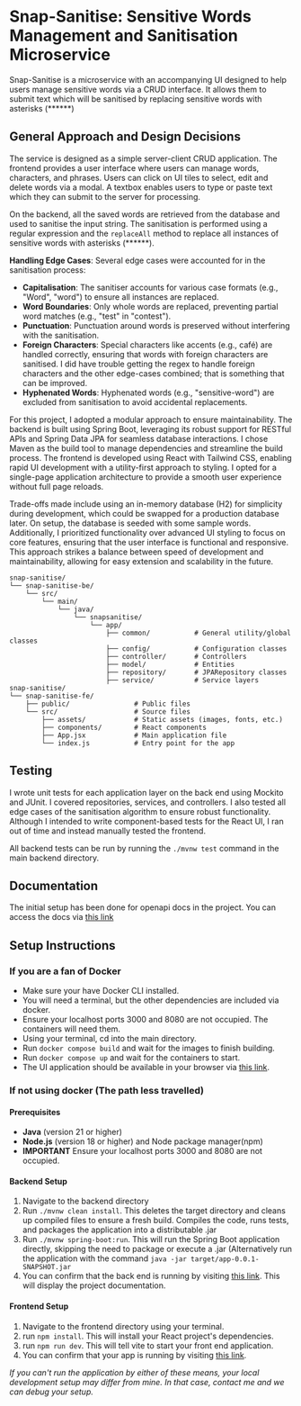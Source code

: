 # Snap-Sanitise: Sensitive Words Management and Sanitisation Microservice

Snap-Sanitise is a microservice with an accompanying UI designed to help users manage sensitive words via a CRUD interface. It allows them to submit text which will be sanitised by replacing sensitive words with asterisks (******)

## General Approach and Design Decisions

The service is designed as a simple server-client CRUD application. The frontend provides a user interface where users can manage words, characters, and phrases. Users can click on UI tiles to select, edit and delete words via a modal. A textbox enables users to type or paste text which they can submit to the server for processing. 

On the backend, all the saved words are retrieved from the database and used to sanitise the input string. The sanitisation is performed using a regular expression and the `replaceAll` method to replace all instances of sensitive words with asterisks (******).

**Handling Edge Cases**: Several edge cases were accounted for in the sanitisation process:
   - **Capitalisation**: The sanitiser accounts for various case formats (e.g., "Word", "word") to ensure all instances are replaced.
   - **Word Boundaries**: Only whole words are replaced, preventing partial word matches (e.g., "test" in "contest").
   - **Punctuation**: Punctuation around words is preserved without interfering with the sanitisation.
   - **Foreign Characters**: Special characters like accents (e.g., café) are handled correctly, ensuring that words with foreign characters are sanitised. I did have trouble getting the regex to handle foreign characters and the other edge-cases combined; that is something that can be improved. 
   - **Hyphenated Words**: Hyphenated words (e.g., "sensitive-word") are excluded from sanitisation to avoid accidental replacements.

For this project, I adopted a modular approach to ensure maintainability. The backend is built using Spring Boot, leveraging its robust support for RESTful APIs and Spring Data JPA for seamless database interactions. I chose Maven as the build tool to manage dependencies and streamline the build process. The frontend is developed using React with Tailwind CSS, enabling rapid UI development with a utility-first approach to styling. I opted for a single-page application architecture to provide a smooth user experience without full page reloads.

Trade-offs made include using an in-memory database (H2) for simplicity during development, which could be swapped for a production database later. On setup, the database is seeded with some sample words. Additionally, I prioritized functionality over advanced UI styling to focus on core features, ensuring that the user interface is functional and responsive. This approach strikes a balance between speed of development and maintainability, allowing for easy extension and scalability in the future.


```plaintext
snap-sanitise/
└── snap-sanitise-be/
    └── src/
        └── main/
            └── java/
                └── snapsanitise/
                    └── app/
                        ├── common/           # General utility/global classes
                        ├── config/           # Configuration classes
                        ├── controller/       # Controllers
                        ├── model/            # Entities
                        ├── repository/       # JPARepository classes
                        ├── service/          # Service layers
snap-sanitise/
└── snap-sanitise-fe/
    ├── public/                # Public files
    └── src/                   # Source files
        ├── assets/            # Static assets (images, fonts, etc.)
        ├── components/        # React components
        ├── App.jsx            # Main application file
        └── index.js           # Entry point for the app
```

## Testing

I wrote unit tests for each application layer on the back end using Mockito and JUnit. I covered repositories, services, and controllers. I also tested all edge cases of the sanitisation algorithm to ensure robust functionality. Although I intended to write component-based tests for the React UI, I ran out of time and instead manually tested the frontend.

All backend tests can be run by running the `./mvnw test` command in the main backend directory.

## Documentation
The initial setup has been done for openapi docs in the project. You can access the docs via [this link](http://localhost:8080/docs.html) 

## Setup Instructions

### If you are a fan of Docker
- Make sure your have Docker CLI installed.
- You will need a terminal, but the other dependencies are included via docker.
- Ensure your localhost ports 3000 and 8080 are not occupied. The containers will need them.
- Using your terminal, cd into the main directory.
- Run `docker compose build` and wait for the images to finish building.
- Run `docker compose up` and wait for the containers to start.
- The UI application should be available in your browser via [this link](http://localhost:3000/).

### If not using docker (The path less travelled)

#### Prerequisites
- **Java** (version 21 or higher)
- **Node.js** (version 18 or higher) and Node package manager(npm)
- **IMPORTANT** Ensure your localhost ports 3000 and 8080 are not occupied.

#### Backend Setup
1. Navigate to the backend directory
2. Run `./mvnw clean install`. This deletes the target directory and cleans up compiled files to ensure a fresh build. Compiles the code, runs tests, and packages the application into a distributable .jar
3. Run `./mvnw spring-boot:run`. This will run the Spring Boot application directly, skipping the need to package or execute a .jar (Alternatively run the application with the command `java -jar target/app-0.0.1-SNAPSHOT.jar`
4. You can confirm that the back end is running by visiting [this link](http://localhost:8080/docs.html). This will display the project documentation.

#### Frontend Setup
1. Navigate to the frontend directory using your terminal.
2. run `npm install`. This will install your React project's dependencies.
3. run `npm run dev`. This will tell vite to start your front end application.
4. You can confirm that your app is running by visiting [this link](http://localhost:3000/).

*If you can't run the application by either of these means, your local development setup may differ from mine. In that case, contact me and we can debug your setup.*

